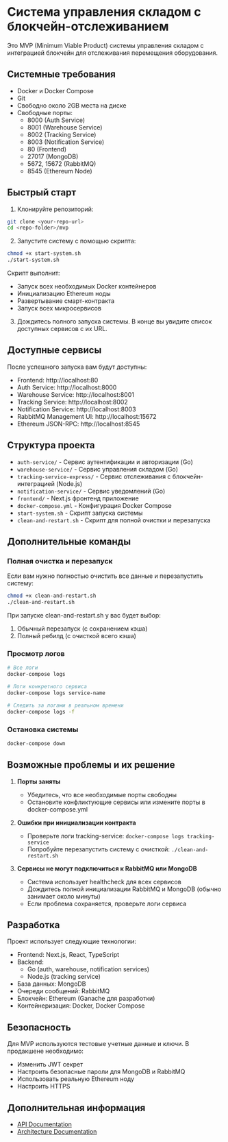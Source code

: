 # Система управления складом с блокчейн-отслеживанием

Это MVP (Minimum Viable Product) системы управления складом с интеграцией блокчейн для отслеживания перемещения оборудования.

## Системные требования

- Docker и Docker Compose
- Git
- Свободно около 2GB места на диске
- Свободные порты:
  - 8000 (Auth Service)
  - 8001 (Warehouse Service)
  - 8002 (Tracking Service)
  - 8003 (Notification Service)
  - 80 (Frontend)
  - 27017 (MongoDB)
  - 5672, 15672 (RabbitMQ)
  - 8545 (Ethereum Node)

## Быстрый старт

1. Клонируйте репозиторий:

```bash
git clone <your-repo-url>
cd <repo-folder>/mvp
```

2. Запустите систему с помощью скрипта:

```bash
chmod +x start-system.sh
./start-system.sh
```

Скрипт выполнит:

- Запуск всех необходимых Docker контейнеров
- Инициализацию Ethereum ноды
- Развертывание смарт-контракта
- Запуск всех микросервисов

3. Дождитесь полного запуска системы. В конце вы увидите список доступных сервисов с их URL.

## Доступные сервисы

После успешного запуска вам будут доступны:

- Frontend: http://localhost:80
- Auth Service: http://localhost:8000
- Warehouse Service: http://localhost:8001
- Tracking Service: http://localhost:8002
- Notification Service: http://localhost:8003
- RabbitMQ Management UI: http://localhost:15672
- Ethereum JSON-RPC: http://localhost:8545

## Структура проекта

- `auth-service/` - Сервис аутентификации и авторизации (Go)
- `warehouse-service/` - Сервис управления складом (Go)
- `tracking-service-express/` - Сервис отслеживания с блокчейн-интеграцией (Node.js)
- `notification-service/` - Сервис уведомлений (Go)
- `frontend/` - Next.js фронтенд приложение
- `docker-compose.yml` - Конфигурация Docker Compose
- `start-system.sh` - Скрипт запуска системы
- `clean-and-restart.sh` - Скрипт для полной очистки и перезапуска

## Дополнительные команды

### Полная очистка и перезапуск

Если вам нужно полностью очистить все данные и перезапустить систему:

```bash
chmod +x clean-and-restart.sh
./clean-and-restart.sh
```

При запуске clean-and-restart.sh у вас будет выбор:

1. Обычный перезапуск (с сохранением кэша)
2. Полный ребилд (с очисткой всего кэша)

### Просмотр логов

```bash
# Все логи
docker-compose logs

# Логи конкретного сервиса
docker-compose logs service-name

# Следить за логами в реальном времени
docker-compose logs -f
```

### Остановка системы

```bash
docker-compose down
```

## Возможные проблемы и их решение

1. **Порты заняты**

   - Убедитесь, что все необходимые порты свободны
   - Остановите конфликтующие сервисы или измените порты в docker-compose.yml

2. **Ошибки при инициализации контракта**

   - Проверьте логи tracking-service: `docker-compose logs tracking-service`
   - Попробуйте перезапустить систему с очисткой: `./clean-and-restart.sh`

3. **Сервисы не могут подключиться к RabbitMQ или MongoDB**
   - Система использует healthcheck для всех сервисов
   - Дождитесь полной инициализации RabbitMQ и MongoDB (обычно занимает около минуты)
   - Если проблема сохраняется, проверьте логи сервиса

## Разработка

Проект использует следующие технологии:

- Frontend: Next.js, React, TypeScript
- Backend:
  - Go (auth, warehouse, notification services)
  - Node.js (tracking service)
- База данных: MongoDB
- Очереди сообщений: RabbitMQ
- Блокчейн: Ethereum (Ganache для разработки)
- Контейнеризация: Docker, Docker Compose

## Безопасность

Для MVP используются тестовые учетные данные и ключи. В продакшене необходимо:

- Изменить JWT секрет
- Настроить безопасные пароли для MongoDB и RabbitMQ
- Использовать реальную Ethereum ноду
- Настроить HTTPS

## Дополнительная информация

- [API Documentation](./api-documentation-readme.md)
- [Architecture Documentation](./architecture-documentation.md)
